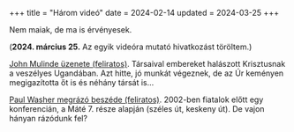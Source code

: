 +++
title = "Három videó"
date = 2024-02-14
updated = 2024-03-25
+++

Nem maiak,
de ma is érvényesek.

(**2024. március 25.** Az egyik videóra mutató hivatkozást töröltem.)

[John Mulinde üzenete (feliratos)][2].
Társaival embereket halászott Krisztusnak a veszélyes Ugandában.
Azt hitte, jó munkát végeznek,
de az Úr keményen megigazította őt is és néhány társát is…

[Paul Washer megrázó beszéde (feliratos)][3].
2002-ben fiatalok előtt egy konferencián,
a Máté 7. része alapján
(széles út, keskeny út).
De vajon hányan rázódunk fel?


[2]: https://www.youtube.com/playlist?list=PL23CBD787F75DB1EC
[3]: https://www.youtube.com/watch?v=U57y7JvYAP4

